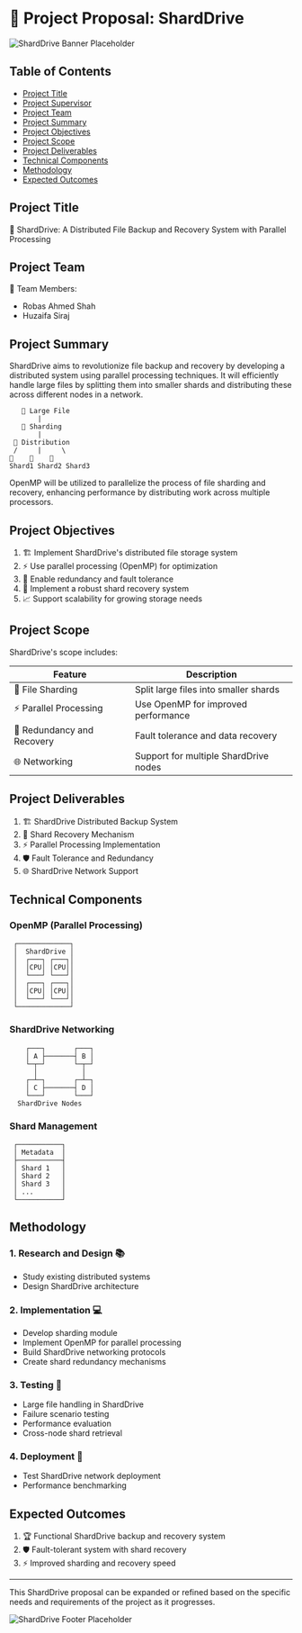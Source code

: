 # 📂 Project Proposal: ShardDrive

![ShardDrive Banner Placeholder](https://drive.google.com/file/d/1uW4aHNpvNU4gtaUkPlsdXiWRY7Zzvc8e/preview)

## Table of Contents
- [Project Title](#project-title)
- [Project Supervisor](#project-supervisor)
- [Project Team](#project-team)
- [Project Summary](#project-summary)
- [Project Objectives](#project-objectives)
- [Project Scope](#project-scope)
- [Project Deliverables](#project-deliverables)
- [Technical Components](#technical-components)
- [Methodology](#methodology)
- [Expected Outcomes](#expected-outcomes)

## Project Title
🚀 ShardDrive: A Distributed File Backup and Recovery System with Parallel Processing


## Project Team
👥 Team Members:
- Robas Ahmed Shah
- Huzaifa Siraj

## Project Summary
ShardDrive aims to revolutionize file backup and recovery by developing a distributed system using parallel processing techniques. It will efficiently handle large files by splitting them into smaller shards and distributing these across different nodes in a network.

```
   📁 Large File
       |
   🔪 Sharding
       |
 🔀 Distribution
 /     |     \
💎    💎    💎
Shard1 Shard2 Shard3
```

OpenMP will be utilized to parallelize the process of file sharding and recovery, enhancing performance by distributing work across multiple processors.

## Project Objectives
1. 🏗️ Implement ShardDrive's distributed file storage system
2. ⚡ Use parallel processing (OpenMP) for optimization
3. 🔄 Enable redundancy and fault tolerance
4. 🔐 Implement a robust shard recovery system
5. 📈 Support scalability for growing storage needs

## Project Scope
ShardDrive's scope includes:

| Feature | Description |
|---------|-------------|
| 💎 File Sharding | Split large files into smaller shards |
| ⚡ Parallel Processing | Use OpenMP for improved performance |
| 🔄 Redundancy and Recovery | Fault tolerance and data recovery |
| 🌐 Networking | Support for multiple ShardDrive nodes |

## Project Deliverables
1. 🏗️ ShardDrive Distributed Backup System
2. 🔄 Shard Recovery Mechanism
3. ⚡ Parallel Processing Implementation
4. 🛡️ Fault Tolerance and Redundancy
5. 🌐 ShardDrive Network Support

## Technical Components

### OpenMP (Parallel Processing)
```
 ┌─────────────┐
 │  ShardDrive │
 │  ┌───┐ ┌───┐│
 │  │CPU│ │CPU││
 │  └───┘ └───┘│
 │  ┌───┐ ┌───┐│
 │  │CPU│ │CPU││
 │  └───┘ └───┘│
 └─────────────┘
```

### ShardDrive Networking
```
    ┌───┐       ┌───┐
    │ A ├───────┤ B │
    └─┬─┘       └─┬─┘
      │           │
    ┌─┴─┐       ┌─┴─┐
    │ C ├───────┤ D │
    └───┘       └───┘
  ShardDrive Nodes
```

### Shard Management
```
 ┌───────────┐
 │ Metadata  │
 ├───────────┤
 │ Shard 1   │
 │ Shard 2   │
 │ Shard 3   │
 │ ...       │
 └───────────┘
```

## Methodology

### 1. Research and Design 📚
- Study existing distributed systems
- Design ShardDrive architecture

### 2. Implementation 💻
- Develop sharding module
- Implement OpenMP for parallel processing
- Build ShardDrive networking protocols
- Create shard redundancy mechanisms

### 3. Testing 🧪
- Large file handling in ShardDrive
- Failure scenario testing
- Performance evaluation
- Cross-node shard retrieval

### 4. Deployment 🚀
- Test ShardDrive network deployment
- Performance benchmarking

## Expected Outcomes
1. 🏆 Functional ShardDrive backup and recovery system
2. 🛡️ Fault-tolerant system with shard recovery
3. ⚡ Improved sharding and recovery speed

---

This ShardDrive proposal can be expanded or refined based on the specific needs and requirements of the project as it progresses.

![ShardDrive Footer Placeholder](https://via.placeholder.com/800x100?text=Thank+You+For+Considering+ShardDrive)
